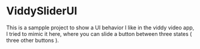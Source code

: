 ViddySliderUI
=============
This is a sampple project to show a UI behavior I like in the viddy video app, I tried 
to mimic it here, where you can slide a button between three states ( three other buttons ).
